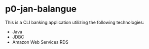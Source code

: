 # p0-jan-balangue
This is a CLI banking application utilizing the following technologies:
* Java
* JDBC
* Amazon Web Services RDS
